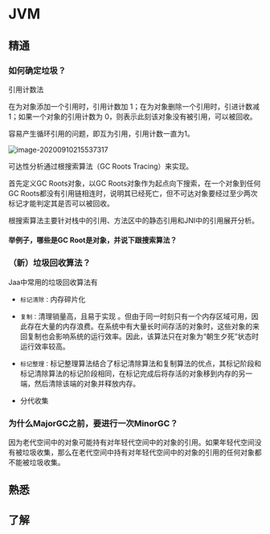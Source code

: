 # JVM

## 精通

### 如何确定垃圾？

引用计数法

在为对象添加一个引用时，引用计数加 1；在为对象删除一个引用时，引进计数减1；如果一个对象的引用计数为 0，则表示此刻该对象没有被引用，可以被回收。

容易产生循环引用的问题，即互为引用，引用计数一直为1。

![image-20200910215537317](https://gitee.com//chenchong0817/picture/raw/master/Aaron/20200910215539.png)

可达性分析通过根搜索算法（GC Roots Tracing）来实现。

首先定义GC Roots对象，以GC Roots对象作为起点向下搜索，在一个对象到任何GC Roots都没有引用链相连时，说明其已经死亡，但不可达对象要经过至少两次标记才能判定其是否可以被回收。

根搜索算法主要针对栈中的引用、方法区中的静态引用和JNI中的引用展开分析。

#### 举例子，哪些是GC Root是对象，并说下跟搜索算法？

### （新）垃圾回收算法？

Jaa中常用的垃圾回收算法有

- `标记清除：`内存碎片化

- `复制：`清理销量高，且易于实现 。但由于同一时刻只有一个内存区域可用，因此存在大量的内存浪费。在系统中有大量长时间存活的对象时，这些对象的来回复制也会影响系统的运行效率。因此，该算法只在对象为“朝生夕死”状态时运行效率较高。
- `标记整理：`标记整理算法结合了标记清除算法和复制算法的优点，其标记阶段和标记清除算法的标记阶段相同，在标记完成后将存活的对象移到内存的另一端，然后清除该端的对象并释放内存。
- 分代收集

### 为什么MajorGC之前，要进行一次MinorGC？



因为老代空间中的对象可能持有对年轻代空间中的对象的引用。如果年轻代空间没有被垃圾收集，那么在老代空间中持有对年轻代空间中的对象的引用的任何对象都不能被垃圾收集。

## 熟悉

## 了解

